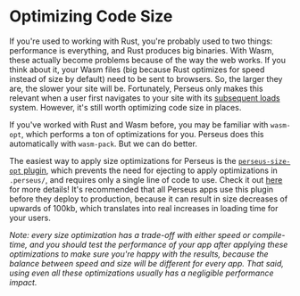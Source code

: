 # Optimizing Code Size

If you're used to working with Rust, you're probably used to two things: performance is everything, and Rust produces big binaries. With Wasm, these actually become problems because of the way the web works. If you think about it, your Wasm files (big because Rust optimizes for speed instead of size by default) need to be sent to browsers. So, the larger they are, the slower your site will be. Fortunately, Perseus only makes this relevant when a user first navigates to your site with its [subsequent loads](:advanced/subsequent-loads) system. However, it's still worth optimizing code size in places.

If you've worked with Rust and Wasm before, you may be familiar with `wasm-opt`, which performs a ton of optimizations for you. Perseus does this automatically with `wasm-pack`. But we can do better.

The easiest way to apply size optimizations for Perseus is the [`perseus-size-opt` plugin](https://github.com/arctic-hen7/perseus-size-opt), which prevents the need for ejecting to apply optimizations in `.perseus/`, and requires only a single line of code to use. Check it out [here](https://github.com/arctic-hen7/perseus-size-opt) for more details! It's recommended that all Perseus apps use this plugin before they deploy to production, because it can result in size decreases of upwards of 100kb, which translates into real increases in loading time for your users.

_Note: every size optimization has a trade-off with either speed or compile-time, and you should test the performance of your app after applying these optimizations to make sure you're happy with the results, because the balance between speed and size will be different for every app. That said, using even all these optimizations usually has a negligible performance impact._

